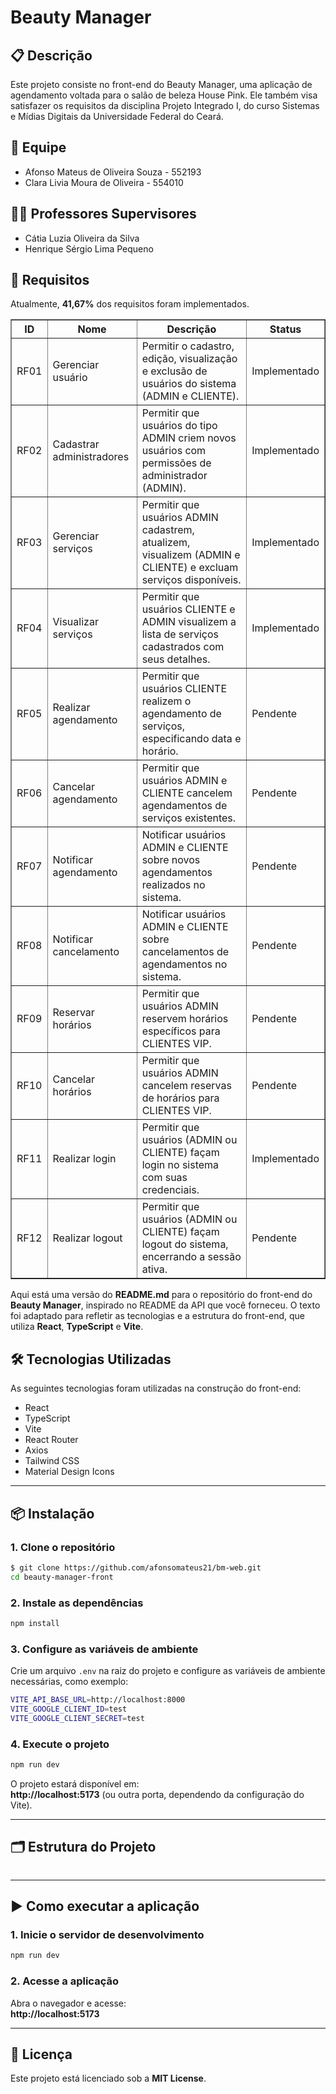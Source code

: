 # Beauty Manager

## 📋 Descrição
Este projeto consiste no front-end do Beauty Manager, uma aplicação de agendamento voltada para o salão de beleza House Pink. Ele também visa satisfazer os requisitos da disciplina Projeto Integrado I, do curso Sistemas e Mídias Digitais da Universidade Federal do Ceará.


## 👥 Equipe
- Afonso Mateus de Oliveira Souza - 552193
- Clara Livia Moura de Oliveira - 554010

## 🧑‍🏫 Professores Supervisores
- Cátia Luzia Oliveira da Silva
- Henrique Sérgio Lima Pequeno

## 📝 Requisitos
Atualmente, **41,67%** dos requisitos foram implementados.
<table border="1">
  <thead>
    <tr>
      <th>ID</th>
      <th>Nome</th>
      <th>Descrição</th>
      <th>Status</th>
    </tr>
  </thead>
  <tbody>
    <tr>
      <td>RF01</td>
      <td>Gerenciar usuário</td>
      <td>Permitir o cadastro, edição, visualização e exclusão de usuários do sistema (ADMIN e CLIENTE).</td>
      <td>Implementado</td>
    </tr>
    <tr>
      <td>RF02</td>
      <td>Cadastrar administradores</td>
      <td>Permitir que usuários do tipo ADMIN criem novos usuários com permissões de administrador (ADMIN).</td>
      <td>Implementado</td>
    </tr>
    <tr>
      <td>RF03</td>
      <td>Gerenciar serviços</td>
      <td>Permitir que usuários ADMIN cadastrem, atualizem, visualizem (ADMIN e CLIENTE) e excluam serviços disponíveis.</td>
      <td>Implementado</td>
    </tr>
    <tr>
      <td>RF04</td>
      <td>Visualizar serviços</td>
      <td>Permitir que usuários CLIENTE e ADMIN visualizem a lista de serviços cadastrados com seus detalhes.</td>
      <td>Implementado</td>
    </tr>
    <tr>
      <td>RF05</td>
      <td>Realizar agendamento</td>
      <td>Permitir que usuários CLIENTE realizem o agendamento de serviços, especificando data e horário.</td>
      <td>Pendente</td>
    </tr>
    <tr>
      <td>RF06</td>
      <td>Cancelar agendamento</td>
      <td>Permitir que usuários ADMIN e CLIENTE cancelem agendamentos de serviços existentes.</td>
      <td>Pendente</td>
    </tr>
    <tr>
      <td>RF07</td>
      <td>Notificar agendamento</td>
      <td>Notificar usuários ADMIN e CLIENTE sobre novos agendamentos realizados no sistema.</td>
      <td>Pendente</td>
    </tr>
    <tr>
      <td>RF08</td>
      <td>Notificar cancelamento</td>
      <td>Notificar usuários ADMIN e CLIENTE sobre cancelamentos de agendamentos no sistema.</td>
      <td>Pendente</td>
    </tr>
    <tr>
      <td>RF09</td>
      <td>Reservar horários</td>
      <td>Permitir que usuários ADMIN reservem horários específicos para CLIENTES VIP.</td>
      <td>Pendente</td>
    </tr>
    <tr>
      <td>RF10</td>
      <td>Cancelar horários</td>
      <td>Permitir que usuários ADMIN cancelem reservas de horários para CLIENTES VIP.</td>
      <td>Pendente</td>
    </tr>
    <tr>
      <td>RF11</td>
      <td>Realizar login</td>
      <td>Permitir que usuários (ADMIN ou CLIENTE) façam login no sistema com suas credenciais.</td>
      <td>Implementado</td>
    </tr>
    <tr>
      <td>RF12</td>
      <td>Realizar logout</td>
      <td>Permitir que usuários (ADMIN ou CLIENTE) façam logout do sistema, encerrando a sessão ativa.</td>
      <td>Pendente</td>
    </tr>
  </tbody>
</table>


Aqui está uma versão do **README.md** para o repositório do front-end do **Beauty Manager**, inspirado no README da API que você forneceu. O texto foi adaptado para refletir as tecnologias e a estrutura do front-end, que utiliza **React**, **TypeScript** e **Vite**.

## 🛠️ Tecnologias Utilizadas
As seguintes tecnologias foram utilizadas na construção do front-end:
<ul>
  <li>React</li>
  <li>TypeScript</li>
  <li>Vite</li>
  <li>React Router</li>
  <li>Axios</li>
  <li>Tailwind CSS</li>
  <li>Material Design Icons</li>
</ul>

---

## 📦 Instalação

### 1. **Clone o repositório**
```bash
$ git clone https://github.com/afonsomateus21/bm-web.git
cd beauty-manager-front
```

### 2. **Instale as dependências**
```bash
npm install
```

### 3. **Configure as variáveis de ambiente**
Crie um arquivo `.env` na raiz do projeto e configure as variáveis de ambiente necessárias, como exemplo:
```bash
VITE_API_BASE_URL=http://localhost:8000
VITE_GOOGLE_CLIENT_ID=test
VITE_GOOGLE_CLIENT_SECRET=test
```

### 4. **Execute o projeto**
```bash
npm run dev
```

O projeto estará disponível em:  
**http://localhost:5173** (ou outra porta, dependendo da configuração do Vite).

---

## 🗂️ Estrutura do Projeto
```bash

```

---

## ▶️ Como executar a aplicação

### 1. **Inicie o servidor de desenvolvimento**
```bash
npm run dev
```

### 2. **Acesse a aplicação**
Abra o navegador e acesse:  
**http://localhost:5173**

---

## 📝 Licença
Este projeto está licenciado sob a **MIT License**.
